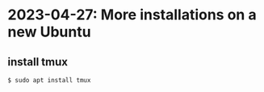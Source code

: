 # 2023-04-27: More installations on a new Ubuntu

## install tmux

```bash
$ sudo apt install tmux
```